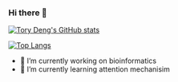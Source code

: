 ### Hi there 👋
[![Tory Deng's GitHub stats](https://github-readme-stats.vercel.app/api?username=ToryDeng&show_icons=true&theme=flag-india)](https://github.com/anuraghazra/github-readme-stats)

[![Top Langs](https://github-readme-stats.vercel.app/api/top-langs/?username=ToryDeng&hide=jupyter%20notebook&theme=buefy)](https://github.com/anuraghazra/github-readme-stats)

- 🔭 I’m currently working on bioinformatics
- 🌱 I’m currently learning attention mechanisim

<!--
**ToryDeng/ToryDeng** is a ✨ _special_ ✨ repository because its `README.md` (this file) appears on your GitHub profile.

Here are some ideas to get you started:



- 👯 I’m looking to collaborate on ...
- 🤔 I’m looking for help with ...
- 💬 Ask me about ...
- 📫 How to reach me: ...
- 😄 Pronouns: ...
- ⚡ Fun fact: ...
-->
